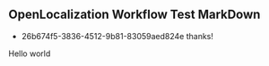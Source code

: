 ## OpenLocalization Workflow Test MarkDown
* 26b674f5-3836-4512-9b81-83059aed824e 
thanks!

Hello world